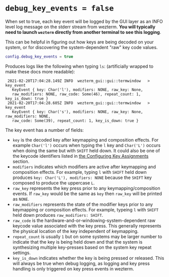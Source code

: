# `debug_key_events = false`

When set to true, each key event will be logged by the GUI layer as an INFO
level log message on the stderr stream from wezterm.  **You will typically need
to launch `wezterm` directly from another terminal to see this logging**.

This can be helpful in figuring out how keys are being decoded on your system,
or for discovering the system-dependent "raw" key code values.

```lua
config.debug_key_events = true
```

Produces logs like the following when typing `ls`: (artificially wrapped
to make these docs more readable):

```
 2021-02-20T17:04:28.149Z INFO  wezterm_gui::gui::termwindow   > key_event 
   KeyEvent { key: Char('l'), modifiers: NONE, raw_key: None,
   raw_modifiers: NONE, raw_code: Some(46), repeat_count: 1, key_is_down: true }
 2021-02-20T17:04:28.605Z INFO  wezterm_gui::gui::termwindow   > key_event
   KeyEvent { key: Char('s'), modifiers: NONE, raw_key: None, raw_modifiers: NONE,
   raw_code: Some(39), repeat_count: 1, key_is_down: true }
```

The key event has a number of fields:

* `key` is the decoded key after keymapping and composition effects.  For
  example `Char('l')` occurs when typing the `l` key and `Char('L')` occurs
  when doing the same but with `SHIFT` held down.  It could also be one
  of the keycode identifiers listed in
  [the Configuring Key Assignments](../../keys.md#configuring-key-assignments)
  section.
* `modifiers` indicates which modifiers are active after keymapping and composition
  effects.  For example, typing `l` with `SHIFT` held down produces
  `key: Char('L'), modifiers: NONE` because the `SHIFT` key composed to produce
  the uppercase `L`.
* `raw_key` represents the key press prior to any keymapping/composition events.
  If `raw_key` would be the same as `key` then `raw_key` will be printed as `NONE`.
* `raw_modifiers` represents the state of the modifier keys prior to any keymapping
  or composition effects.  For example, typeing `l` with `SHIFT` held down produces
  `raw_modifiers: SHIFT`.
* `raw_code` is the hardware-and-or-windowing-system-dependent raw keycode value
  associated with the key press.  This generally represents the physical location
  of the key independent of keymapping.
* `repeat_count` is usually `1` but on some systems may be larger number to
  indicate that the key is being held down and that the system is synthesizing
  multiple key-presses based on the system key repeat settings.
* `key_is_down` indicates whether the key is being pressed or released. This
  will always be true when debug logging, as logging and key press handling is
  only triggered on key press events in wezterm.

